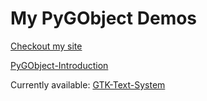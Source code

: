 

# My PyGObject Demos


[Checkout my site](https://acry.github.io/)

[PyGObject-Introduction](Intro.txt)

Currently available:
[GTK-Text-System](./Gtk/Text/Notes.md)
